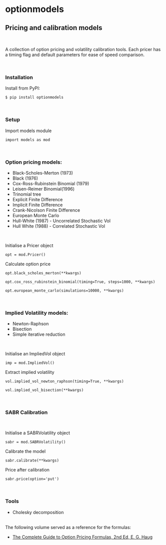 # optionmodels
## Pricing and calibration models

&nbsp;

A collection of option pricing and volatility calibration tools. Each pricer has a timing flag and default parameters for ease of speed comparison.

&nbsp;

### Installation
Install from PyPI:
```
$ pip install optionmodels
```

&nbsp;

### Setup
Import models module

```
import models as mod
```

&nbsp;

### Option pricing models:
  - Black-Scholes-Merton (1973)
  - Black (1976)
  - Cox-Ross-Rubinstein Binomial (1979) 
  - Leisen-Reimer Binomial(1996)
  - Trinomial tree
  - Explicit Finite Difference
  - Implicit Finite Difference
  - Crank-Nicolson Finite Difference
  - European Monte Carlo
  - Hull-White (1987) - Uncorrelated Stochastic Vol
  - Hull White (1988) - Correlated Stochastic Vol

&nbsp;

Initialise a Pricer object
```
opt = mod.Pricer()
```
Calculate option price
```
opt.black_scholes_merton(**kwargs)
```
```
opt.cox_ross_rubinstein_binomial(timing=True, steps=1000, **kwargs)
```
```
opt.european_monte_carlo(simulations=10000, **kwargs)
```

&nbsp;

### Implied Volatility models:
  - Newton-Raphson
  - Bisection
  - Simple iterative reduction

&nbsp;

Initialise an ImpliedVol object
```
imp = mod.ImpliedVol()
```
Extract implied volatility
```
vol.implied_vol_newton_raphson(timing=True, **kwargs)
```
```
vol.implied_vol_bisection(**kwargs)
```

&nbsp;

### SABR Calibration

&nbsp;

Initialise a SABRVolatility object
```
sabr = mod.SABRVolatility()
```
Calibrate the model
```
sabr.calibrate(**kwargs)
```
Price after calibration
```
sabr.price(option='put') 
```

&nbsp;

### Tools
  - Cholesky decomposition  
&nbsp;  

The following volume served as a reference for the formulas:
* [The Complete Guide to Option Pricing Formulas, 2nd Ed, E. G. Haug]

[The Complete Guide to Option Pricing Formulas, 2nd Ed, E. G. Haug]:<https://www.amazon.co.uk/Complete-Guide-Option-Pricing-Formulas/dp/0071389970/>